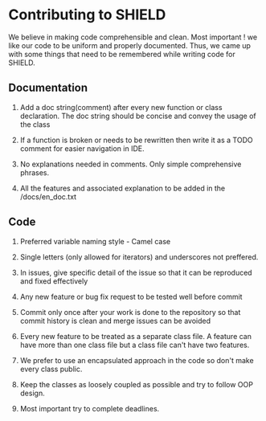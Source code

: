# Contributing to SHIELD
We believe in making code comprehensible and clean. Most important ! we like our code to be uniform and properly documented. Thus, we came up with some things that need to be remembered while writing code for SHIELD.

## Documentation
1. Add a doc string(comment) after every new function or class declaration. The doc string should be concise and convey the usage of the class

2. If a function is broken or needs to be rewritten then write it as a TODO comment for easier navigation in IDE.

3. No explanations needed in comments. Only simple comprehensive phrases.

4. All the features and associated explanation to be added in the /docs/en_doc.txt

## Code
1. Preferred variable naming style - Camel case

2. Single letters (only allowed for iterators) and underscores not preffered.

3. In issues, give specific detail of the issue so that it can be reproduced and fixed effectively

4. Any new feature or bug fix request to be tested well before commit

5. Commit only once after your work is done to the repository so that commit history is clean and merge issues can be avoided

6. Every new feature to be treated as a separate class file. A feature can have more than one class file but a class file can't have two features.

7. We prefer to use an encapsulated approach in the code so don't make every class public.

8. Keep the classes as loosely coupled as possible and try to follow OOP design.

9. Most important try to complete deadlines.
